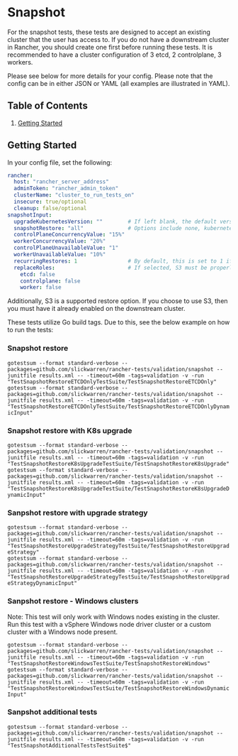 # Snapshot

For the snapshot tests, these tests are designed to accept an existing cluster that the user has access to. If you do not have a downstream cluster in Rancher, you should create one first before running these tests. It is recommended to have a cluster configuration of 3 etcd, 2 controlplane, 3 workers.

Please see below for more details for your config. Please note that the config can be in either JSON or YAML (all examples are illustrated in YAML).

## Table of Contents
1. [Getting Started](#Getting-Started)

## Getting Started
In your config file, set the following:
```yaml
rancher:
  host: "rancher_server_address"
  adminToken: "rancher_admin_token"
  clusterName: "cluster_to_run_tests_on"
  insecure: true/optional
  cleanup: false/optional
snapshotInput:
  upgradeKubernetesVersion: ""        # If left blank, the default version in Rancher will be used.
  snapshotRestore: "all"              # Options include none, kubernetesVersion, all. Option 'none' means that only the etcd will be restored.
  controlPlaneConcurrencyValue: "15%"
  workerConcurrencyValue: "20%"
  controlPlaneUnavailableValue: "1"
  workerUnavailableValue: "10%"
  recurringRestores: 1                # By default, this is set to 1 if this field is not included in the config.
  replaceRoles:                       # If selected, S3 must be properly configured on the cluster. This test is specific to S3 etcd snapshots.
    etcd: false
    controlplane: false
    worker: false
```

Additionally, S3 is a supported restore option. If you choose to use S3, then you must have it already enabled on the downstream cluster.

These tests utilize Go build tags. Due to this, see the below example on how to run the tests:

### Snapshot restore
`gotestsum --format standard-verbose --packages=github.com/slickwarren/rancher-tests/validation/snapshot --junitfile results.xml -- -timeout=60m -tags=validation -v -run "TestSnapshotRestoreETCDOnlyTestSuite/TestSnapshotRestoreETCDOnly"` \
`gotestsum --format standard-verbose --packages=github.com/slickwarren/rancher-tests/validation/snapshot --junitfile results.xml -- -timeout=60m -tags=validation -v -run "TestSnapshotRestoreETCDOnlyTestSuite/TestSnapshotRestoreETCDOnlyDynamicInput"`

### Snapshot restore with K8s upgrade
`gotestsum --format standard-verbose --packages=github.com/slickwarren/rancher-tests/validation/snapshot --junitfile results.xml -- -timeout=60m -tags=validation -v -run "TestSnapshotRestoreK8sUpgradeTestSuite/TestSnapshotRestoreK8sUpgrade"` \
`gotestsum --format standard-verbose --packages=github.com/slickwarren/rancher-tests/validation/snapshot --junitfile results.xml -- -timeout=60m -tags=validation -v -run "TestSnapshotRestoreK8sUpgradeTestSuite/TestSnapshotRestoreK8sUpgradeDynamicInput"`

### Sanpshot restore with upgrade strategy
`gotestsum --format standard-verbose --packages=github.com/slickwarren/rancher-tests/validation/snapshot --junitfile results.xml -- -timeout=60m -tags=validation -v -run "TestSnapshotRestoreUpgradeStrategyTestSuite/TestSnapshotRestoreUpgradeStrategy"` \
`gotestsum --format standard-verbose --packages=github.com/slickwarren/rancher-tests/validation/snapshot --junitfile results.xml -- -timeout=60m -tags=validation -v -run "TestSnapshotRestoreUpgradeStrategyTestSuite/TestSnapshotRestoreUpgradeStrategyDynamicInput"`

### Sanpshot restore - Windows clusters
Note: This test will only work with Windows nodes existing in the cluster. Run this test with a vSphere Windows node driver cluster or a custom cluster with a Windows node present.

`gotestsum --format standard-verbose --packages=github.com/slickwarren/rancher-tests/validation/snapshot --junitfile results.xml -- -timeout=60m -tags=validation -v -run "TestSnapshotRestoreWindowsTestSuite/TestSnapshotRestoreWindows"` \
`gotestsum --format standard-verbose --packages=github.com/slickwarren/rancher-tests/validation/snapshot --junitfile results.xml -- -timeout=60m -tags=validation -v -run "TestSnapshotRestoreWindowsTestSuite/TestSnapshotRestoreWindowsDynamicInput"`

### Sanpshot additional tests
`gotestsum --format standard-verbose --packages=github.com/slickwarren/rancher-tests/validation/snapshot --junitfile results.xml -- -timeout=60m -tags=validation -v -run "TestSnapshotAdditionalTestsTestSuite$"`